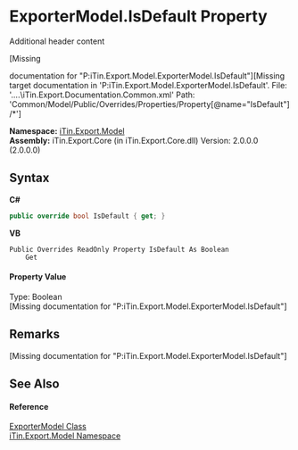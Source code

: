 # ExporterModel.IsDefault Property 
Additional header content 

\[Missing <summary> documentation for "P:iTin.Export.Model.ExporterModel.IsDefault"\]\[Missing <include> target documentation in 'P:iTin.Export.Model.ExporterModel.IsDefault'.  File: '..\..\iTin.Export.Documentation.Common.xml' Path: 'Common/Model/Public/Overrides/Properties/Property[@name="IsDefault"]/*'\]

**Namespace:**&nbsp;<a href="N_iTin_Export_Model">iTin.Export.Model</a><br />**Assembly:**&nbsp;iTin.Export.Core (in iTin.Export.Core.dll) Version: 2.0.0.0 (2.0.0.0)

## Syntax

**C#**<br />
``` C#
public override bool IsDefault { get; }
```

**VB**<br />
``` VB
Public Overrides ReadOnly Property IsDefault As Boolean
	Get
```


#### Property Value
Type: Boolean<br />\[Missing <value> documentation for "P:iTin.Export.Model.ExporterModel.IsDefault"\]

## Remarks
\[Missing <remarks> documentation for "P:iTin.Export.Model.ExporterModel.IsDefault"\]

## See Also


#### Reference
<a href="T_iTin_Export_Model_ExporterModel">ExporterModel Class</a><br /><a href="N_iTin_Export_Model">iTin.Export.Model Namespace</a><br />